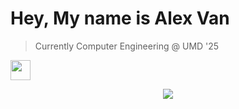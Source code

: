 # Hey, My name is Alex Van


>Currently Computer Engineering @ UMD '25
  
<p align="left"> <a href="https://www.linkedin.com/in/alex-t-van/" target="_blank" rel="noreferrer"> <picture> <source media="(prefers-color-scheme: dark)" srcset="undefined" /> <source media="(prefers-color-scheme: light)" srcset="https://raw.githubusercontent.com/danielcranney/readme-generator/main/public/icons/socials/linkedin.svg" /> <img src="https://raw.githubusercontent.com/danielcranney/readme-generator/main/public/icons/socials/linkedin.svg" width="32" height="32" /> </picture> </a></p>

<p align="center">
  <a href="https://skillicons.dev">
    <img src="https://skillicons.dev/icons?i=unity,java,c,cs,eclipse,godot,ts" />
  </a>
</p>


